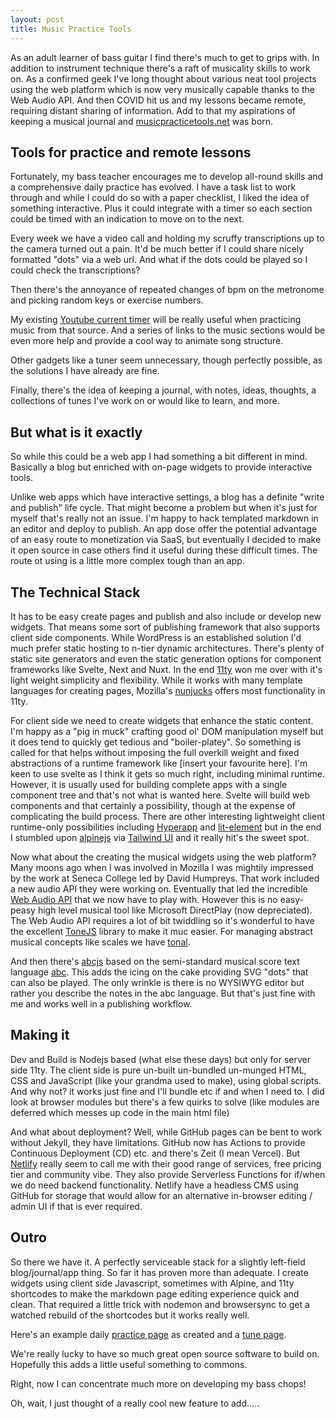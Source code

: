 ```yaml
---
layout: post
title: Music Practice Tools
---
```


<div class="message">
As an adult learner of bass guitar I find there's much to get to grips with. In addition to instrument technique there's a raft of musicality skills to work on. As a confirmed geek I've long thought about various neat tool projects using the web platform which is now very musically capable thanks to the Web Audio API. And then COVID hit us and my lessons became remote, requiring distant sharing of information. Add to that my aspirations of keeping a musical journal and <a href="https://musicpracticetools.net">musicpracticetools.net</a> was born.
</div>

## Tools for practice and remote lessons

Fortunately, my bass teacher encourages me to develop all-round skills and a comprehensive daily practice has evolved. I have a task list to work through and while I could do so with a paper checklist, I liked the idea of something interactive. Plus it could integrate with a timer so each section could be timed with an indication to move on to the next.

Every week we have a video call and holding my scruffy transcriptions up to the camera turned out a pain. It'd be much better if I could share nicely formatted "dots" via a web url. And what if the dots could be played so I could check the transcriptions?

Then there's the annoyance of repeated changes of bpm on the metronome and picking random keys or exercise numbers.

My existing [Youtube current timer](https://github.com/music-practice-tools/youtube-current-time) will be really useful when practicing music from that source. And a series of links to the music sections would be even more help and provide a cool way to animate song structure.

Other gadgets like a tuner seem unnecessary, though perfectly possible, as the solutions I have already are fine.

Finally, there's the idea of keeping a journal, with notes, ideas, thoughts, a collections of tunes I've work on or would like to learn, and more.

## But what is it exactly

So while this could be a web app I had something a bit different in mind. Basically a blog but enriched with on-page widgets to provide interactive tools.

Unlike web apps which have interactive settings, a blog has a definite "write and publish" life cycle. That might become a problem but when it's just for myself that's really not an issue. I'm happy to hack templated markdown in an editor and deploy to publish. An app dose offer the potential advantage of an easy route to monetization via SaaS, but eventually I decided to make it open source in case others find it useful during these difficult times. The route ot using is a little more complex tough than an app.

## The Technical Stack

It has to be easy create pages and publish and also include or develop new widgets. That means some sort of publishing framework that also supports client side components. While WordPress is an established solution I'd much prefer static hosting to n-tier dynamic architectures. There's plenty of static site generators and even the static generation options for component frameworks like Svelte, Next and Nuxt. In the end [11ty](https://www.11ty.dev/) won me over with it's light weight simplicity and flexibility. While it works with many template languages for creating pages, Mozilla's [nunjucks](https://mozilla.github.io/nunjucks/) offers most functionality in 11ty.

For client side we need to create widgets that enhance the static content. I'm happy as a "pig in muck" crafting good ol' DOM manipulation myself but it does tend to quickly get tedious and "boiler-platey". So something is called for that helps without imposing the full overkill weight and fixed abstractions of a runtime framework like [insert your favourite here]. I'm keen to use svelte as I think it gets so much right, including minimal runtime. However, it is usually used for building complete apps with a single component tree and that's not what is wanted here. Svelte will build web components and that certainly a possibility, though at the expense of complicating the build process. There are other interesting lightweight client runtime-only possibilities including [Hyperapp](https://hyperapp.dev/) and [lit-element](https://lit-element.polymer-project.org/) but in the end I stumbled upon [alpinejs](https://github.com/alpinejs/alpine) via [Tailwind UI](https://tailwindui.com/) and it really hit's the sweet spot.

Now what about the creating the musical widgets using the web platform? Many moons ago when I was involved in Mozilla I was mightily impressed by the work at Seneca College led by David Humpreys. That work included a new audio API they were working on. Eventually that led the incredible [Web Audio API](https://developer.mozilla.org/en-US/docs/Web/API/Web_Audio_API) that we now have to play with. However this is no easy-peasy high level musical tool like Microsoft DirectPlay (now depreciated). The Web Audio API requires a lot of bit twiddling so it's wonderful to have the excellent [ToneJS](https://tonejs.github.io/) library to make it muc easier. For managing abstract musical concepts like scales we have [tonal](https://github.com/tonaljs/tonal).

And then there's [abcjs](https://paulrosen.github.io/abcjs/) based on the semi-standard musical score text language [abc](http://abcnotation.com/wiki/abc:standard:v2.1#first_and_second_repeats). This adds the icing on the cake providing SVG "dots" that can also be played. The only wrinkle is there is no WYSIWYG editor but rather you describe the notes in the abc language. But that's just fine with me and works well in a publishing workflow.

## Making it

Dev and Build is Nodejs based (what else these days) but only for server side 11ty. The client side is pure un-built un-bundled un-munged HTML, CSS and JavaScript (like your grandma used to make), using global scripts. And why not? it works just fine and I'll bundle etc if and when I need to. I did look at browser modules but there's a few quirks to solve (like modules are deferred which messes up code in the main html file)

And what about deployment? Well, while GitHub pages can be bent to work without Jekyll, they have limitations. GitHub now has Actions to provide Continuous Deployment (CD) etc. and there's Zeit (I mean Vercel). But [Netlify](https://www.netlify.com/) really seem to call me with their good range of services, free pricing tier and community vibe. They also provide Serverless Functions for if/when we do need backend functionality. Netlify have a headless CMS using GitHub for storage that would allow for an alternative in-browser editing / admin UI if that is ever required.

## Outro

So there we have it. A perfectly serviceable stack for a slightly left-field blog/journal/app thing. So far it has  proven more than adequate. I create widgets using client side Javascript, sometimes with Alpine, and 11ty shortcodes to make the markdown page editing experience quick and clean. That required a little trick with nodemon and browsersync to get a watched rebuild of the shortcodes but it works really well.

Here's an example daily [practice page](https://github.com/music-practice-tools/music-practice-tools/blob/7c5b1ad3ec845e859e543f5fabd786c39a16338c/pages/activities/daily.md) as created and a [tune page](https://github.com/music-practice-tools/music-practice-tools/blob/7c5b1ad3ec845e859e543f5fabd786c39a16338c/pages/tunes/the-thrill-is-gone.md).

We're really lucky to have so much great open source software to build on. Hopefully this adds a little useful something to commons.

Right, now I can concentrate much more on developing my bass chops!

Oh, wait, I just thought of a really cool new feature to add.....
